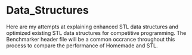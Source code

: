 # Data_Structures
Here are my attempts at explaining enhanced STL data structures and optimized existing STL data structures for competitive programming.
The Benchmarker header file will be a common occrance throughout this process to compare the performance of Homemade and STL.
